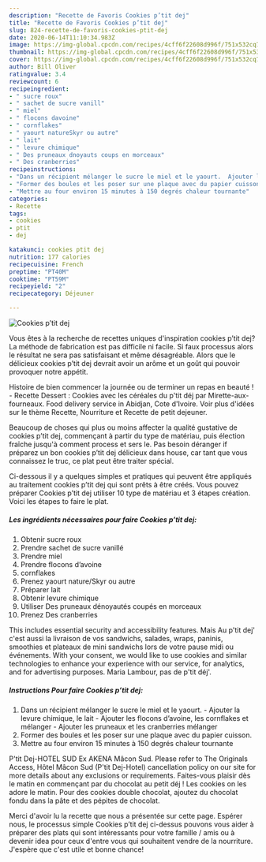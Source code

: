 ```yaml
---
description: "Recette de Favoris Cookies p’tit dej"
title: "Recette de Favoris Cookies p’tit dej"
slug: 824-recette-de-favoris-cookies-ptit-dej
date: 2020-06-14T11:10:34.983Z
image: https://img-global.cpcdn.com/recipes/4cff6f22608d996f/751x532cq70/cookies-ptit-dej-photo-principale-de-la-recette.jpg
thumbnail: https://img-global.cpcdn.com/recipes/4cff6f22608d996f/751x532cq70/cookies-ptit-dej-photo-principale-de-la-recette.jpg
cover: https://img-global.cpcdn.com/recipes/4cff6f22608d996f/751x532cq70/cookies-ptit-dej-photo-principale-de-la-recette.jpg
author: Bill Oliver
ratingvalue: 3.4
reviewcount: 6
recipeingredient:
- " sucre roux"
- " sachet de sucre vanill"
- " miel"
- " flocons davoine"
- " cornflakes"
- " yaourt natureSkyr ou autre"
- " lait"
- " levure chimique"
- " Des pruneaux dnoyauts coups en morceaux"
- " Des cranberries"
recipeinstructions:
- "Dans un récipient mélanger le sucre le miel et le yaourt.  Ajouter la levure chimique, le lait Ajouter les flocons d’avoine, les cornflakes et mélanger  Ajouter les pruneaux et les cranberries mélanger"
- "Former des boules et les poser sur une plaque avec du papier cuisson."
- "Mettre au four environ 15 minutes à 150 degrés chaleur tournante"
categories:
- Recette
tags:
- cookies
- ptit
- dej

katakunci: cookies ptit dej 
nutrition: 177 calories
recipecuisine: French
preptime: "PT40M"
cooktime: "PT59M"
recipeyield: "2"
recipecategory: Déjeuner

---
```



![Cookies p’tit dej](https://img-global.cpcdn.com/recipes/4cff6f22608d996f/751x532cq70/cookies-ptit-dej-photo-principale-de-la-recette.jpg)

Vous êtes à la recherche de recettes uniques d'inspiration cookies p’tit dej? La méthode de fabrication est pas difficile ni facile. Si faux processus alors le résultat ne sera pas satisfaisant et même désagréable. Alors que le délicieux cookies p’tit dej devrait avoir un arôme et un goût qui pouvoir provoquer notre appétit.

Histoire de bien commencer la journée ou de terminer un repas en beauté ! - Recette Dessert : Cookies avec les céréales du p&#39;tit déj par Mirette-aux-fourneaux. Food delivery service in Abidjan, Cote d&#39;Ivoire. Voir plus d&#39;idées sur le thème Recette, Nourriture et Recette de petit dejeuner.

Beaucoup de choses qui plus ou moins affecter la qualité gustative de cookies p’tit dej, commençant à partir du type de matériau, puis élection fraîche jusqu'à comment process et sers le. Pas besoin déranger if préparez un bon cookies p’tit dej délicieux dans house, car tant que vous connaissez le truc, ce plat peut être traiter spécial.


Ci-dessous il y a quelques simples et pratiques qui peuvent être appliqués au traitement cookies p’tit dej qui sont prêts à être créés. Vous pouvez préparer Cookies p’tit dej utiliser 10 type de matériau et 3 étapes création. Voici les étapes to faire le plat.

<!--inarticleads1-->

##### Les ingrédients nécessaires pour faire Cookies p’tit dej:

1. Obtenir  sucre roux
1. Prendre  sachet de sucre vanillé
1. Prendre  miel
1. Prendre  flocons d’avoine
1.   cornflakes
1. Prenez  yaourt nature/Skyr ou autre
1. Préparer  lait
1. Obtenir  levure chimique
1. Utiliser  Des pruneaux dénoyautés coupés en morceaux
1. Prenez  Des cranberries


This includes essential security and accessibility features. Mais Au p&#39;tit dej&#39; c&#39;est aussi la livraison de vos sandwichs, salades, wraps, paninis, smoothies et plateaux de mini sandwichs lors de votre pause midi ou événements. With your consent, we would like to use cookies and similar technologies to enhance your experience with our service, for analytics, and for advertising purposes. Maria Lambour, pas de p&#39;tit déj&#39;. 

<!--inarticleads2-->

##### Instructions Pour faire Cookies p’tit dej:

1. Dans un récipient mélanger le sucre le miel et le yaourt.  - Ajouter la levure chimique, le lait - Ajouter les flocons d’avoine, les cornflakes et mélanger  - Ajouter les pruneaux et les cranberries mélanger
1. Former des boules et les poser sur une plaque avec du papier cuisson.
1. Mettre au four environ 15 minutes à 150 degrés chaleur tournante


P&#39;tit Dej-HOTEL SUD Ex AKENA Mâcon Sud. Please refer to The Originals Access, Hôtel Mâcon Sud (P&#39;tit Dej-Hotel) cancellation policy on our site for more details about any exclusions or requirements. Faites-vous plaisir dès le matin en commençant par du chocolat au petit déj ! Les cookies on les adore le matin. Pour des cookies double chocolat, ajoutez du chocolat fondu dans la pâte et des pépites de chocolat. 


Merci d'avoir lu la recette que nous a présentée sur cette page. Espérer nous, le processus simple Cookies p’tit dej ci-dessus pouvons vous aider à préparer des plats qui sont intéressants pour votre famille / amis ou à devenir idea pour ceux d'entre vous qui souhaitent vendre de la nourriture. J'espère que c'est utile et bonne chance!
